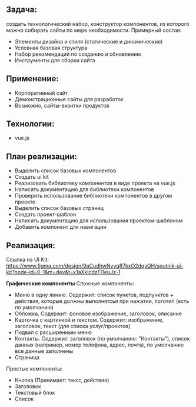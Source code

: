 ## Задача: 
создать технологический набор, конструктор компонентов, из которого можно собирать сайты по мере необходимости. 
Примерный состав:
- Элементы дизайна и стиля (статические и динамические)
- Условная базовая структура
- Набор рекомендаций по созданию и обновлению
- Инструменты для сборки сайта

## Применение:
- Корпоративный сайт
- Демонстрационные сайты для разработок
- Возможно, сайты-визитки продуктов

## Технологии: 
- vue.js

## План реализации: 
- Выделить список базовых компонентов 
- Создать ui kit 
- Реализовать библиотеку компонентов в виде проекта на vue.js
- Написать документацию для библиотеки компонентов
- Проверить использование библиотеки компонентов в другом проекте
- Выделить список базовых страниц
- Создать проект-шаблон
- Написать документацию для использования проектом-шаблоном
- Добавить компонент для навигации

## Реализация:
Ссылка на UI Kit: https://www.figma.com/design/9aCudhwNvyq87kxO2dqsQH/sputnik-ui-kit?node-id=0-1&m=dev&t=x1aXklcdzFI1euJz-1

**Графические компоненты** 
Сложные компоненты:
- Меню в одну линию. Содержит: список пунктов, подпунктов + действия, которые должны выполнятсья при нажатии, логотип (есть по умолчанию)
- Обложка. Содержит: фоновое изображение, заголовок, описание
- Карточка с картинкой и текстом. Содержит: изображение, заголовок, текст (для списка услуг/проектов)
- Подвал с расширенным меню
- Контакты. Содержит: заголовок (по умолчанию: "Контакты"), список данных (например, номер телефона, адрес, почта), по умолчанию все данные заполнены
- Страница

Простые компоненты: 
- Кнопка (Принимает: текст, действие)
- Заголовок
- Текстовый блок
- Список






